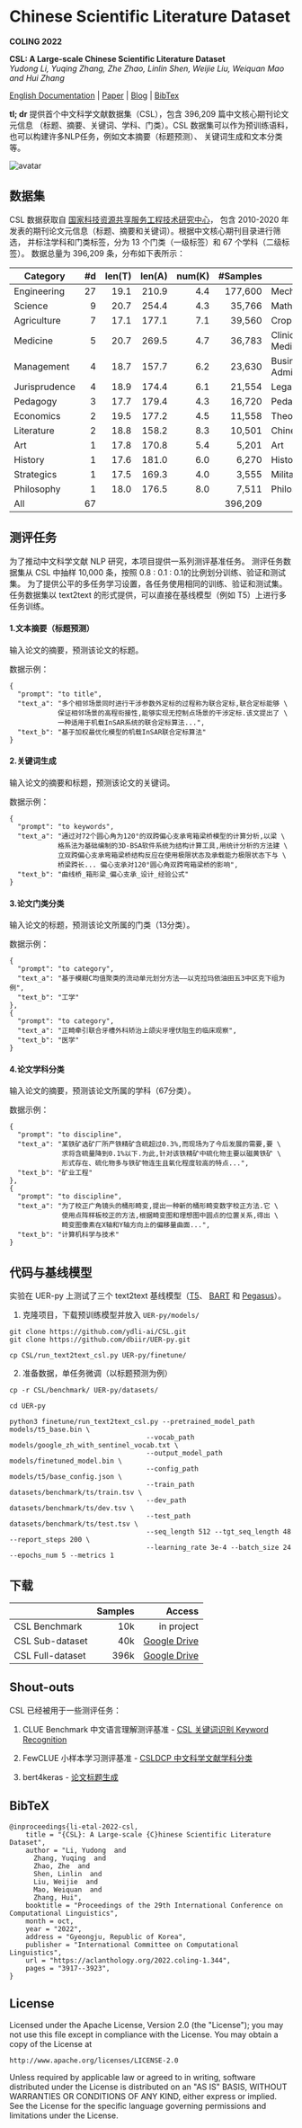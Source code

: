 # Chinese Scientific Literature Dataset

**COLING 2022**

**CSL: A Large-scale Chinese Scientific Literature Dataset**  
*Yudong Li, Yuqing Zhang, Zhe Zhao, Linlin Shen, Weijie Liu, Weiquan Mao and Hui Zhang*

[English Documentation](./readme_en.md) | [Paper](https://arxiv.org/abs/2209.05034) | [Blog](https://mp.weixin.qq.com/s/uokFAO_5Exez5pogqQ0sow) | [BibTex](#bibtex)  

**tl; dr** 提供首个中文科学文献数据集（CSL），包含 396,209 篇中文核心期刊论文元信息
（标题、摘要、关键词、学科、门类）。CSL 数据集可以作为预训练语料，也可以构建许多NLP任务，例如文本摘要（标题预测）、
关键词生成和文本分类等。


![avatar](./assets/csl_land.jpg)

## 数据集

CSL 数据获取自 [国家科技资源共享服务工程技术研究中心](https://nstr.escience.net.cn/)，
包含 2010-2020 年发表的期刊论文元信息（标题、摘要和关键词）。根据中文核心期刊目录进行筛选，
并标注学科和门类标签，分为 13 个门类（一级标签）和 67 个学科（二级标签）。
数据总量为 396,209 条，分布如下表所示：

|  Category       |          \#d | len(T) | len(A) | num(K) | \#Samples | Discipline Examples                                   |
|-----------------|-------------:|-------:|-------:|-------:|----------:|---------------------------------------|
|  Engineering    |           27 |   19.1 |  210.9 |    4.4 |   177,600 |  Mechanics,Architecture,Electrical Science   |
|  Science        |            9 |   20.7 |  254.4 |    4.3 |    35,766 |  Mathematics,Physics,Astronomy,Geography    |
|  Agriculture    |            7 |   17.1 |  177.1 |    7.1 |    39,560 |  Crop Science,Horticulture,Forestry          |
|  Medicine       |            5 |   20.7 |  269.5 |    4.7 |    36,783 |  Clinical Medicine,Dental Medicine,Pharmacy  |
|  Management     |            4 |   18.7 |  157.7 |    6.2 |    23,630 |  Business Management,Public Administration    |
|  Jurisprudence  |            4 |   18.9 |  174.4 |    6.1 |    21,554 |  Legal Science,Political Science,Sociology   |
|  Pedagogy       |            3 |   17.7 |  179.4 |    4.3 |    16,720 |  Pedagogy,Psychology,Physical Education      |
|  Economics      |            2 |   19.5 |  177.2 |    4.5 |    11,558 |  Theoretical Economics,Applied Economics      |
|  Literature     |            2 |   18.8 |  158.2 |    8.3 |    10,501 |  Chinese Literature,Journalism                |
|  Art            |            1 |   17.8 |  170.8 |    5.4 |     5,201 |  Art                                           |
|  History        |            1 |   17.6 |  181.0 |    6.0 |     6,270 |  History                                       |
|  Strategics     |            1 |   17.5 |  169.3 |    4.0 |     3,555 |  Military Science                              |
|  Philosophy     |            1 |   18.0 |  176.5 |    8.0 |     7,511 |  Philosophy                                    |
|  All            |           67 |        |        |        |   396,209 |                                                |

## 测评任务

为了推动中文科学文献 NLP 研究，本项目提供一系列测评基准任务。
测评任务数据集从 CSL 中抽样 10,000 条，按照 0.8 : 0.1 : 0.1的比例划分训练、验证和测试集。
为了提供公平的多任务学习设置，各任务使用相同的训练、验证和测试集。
任务数据集以 text2text 的形式提供，可以直接在基线模型（例如 T5）上进行多任务训练。


#### 1.文本摘要（标题预测）

输入论文的摘要，预测该论文的标题。

数据示例：
```
{ 
  "prompt": "to title",
  "text_a": "多个相邻场景同时进行干涉参数外定标的过程称为联合定标,联合定标能够 \
            保证相邻场景的高程衔接性,能够实现无控制点场景的干涉定标.该文提出了 \
            一种适用于机载InSAR系统的联合定标算法...",
  "text_b": "基于加权最优化模型的机载InSAR联合定标算法"
}
```

#### 2.关键词生成

输入论文的摘要和标题，预测该论文的关键词。

数据示例：
```
{ 
  "prompt": "to keywords",
  "text_a": "通过对72个圆心角为120°的双跨偏心支承弯箱梁桥模型的计算分析,以梁 \
            格系法为基础编制的3D-BSA软件系统为结构计算工具,用统计分析的方法建 \
            立双跨偏心支承弯箱梁桥结构反应在使用极限状态及承载能力极限状态下与 \
            桥梁跨长... 偏心支承对120°圆心角双跨弯箱梁桥的影响",
  "text_b": "曲线桥_箱形梁_偏心支承_设计_经验公式"
}
```

#### 3.论文门类分类

输入论文的标题，预测该论文所属的门类（13分类）。

数据示例：
```
{ 
  "prompt": "to category",
  "text_a": "基于模糊C均值聚类的流动单元划分方法——以克拉玛依油田五3中区克下组为例",
  "text_b": "工学"
},
{ 
  "prompt": "to category",
  "text_a": "正畸牵引联合牙槽外科矫治上颌尖牙埋伏阻生的临床观察",
  "text_b": "医学"
}
```

#### 4.论文学科分类

输入论文的摘要，预测该论文所属的学科（67分类）。

数据示例：
```
{ 
  "prompt": "to discipline",
  "text_a": "某铁矿选矿厂所产铁精矿含硫超过0.3%,而现场为了今后发展的需要,要 \
             求将含硫量降到0.1%以下.为此,针对该铁精矿中硫化物主要以磁黄铁矿 \
             形式存在、硫化物多与铁矿物连生且氧化程度较高的特点...",
  "text_b": "矿业工程"
},
{ 
  "prompt": "to discipline",
  "text_a": "为了校正广角镜头的桶形畸变,提出一种新的桶形畸变数字校正方法.它 \
             使用点阵样板校正的方法,根据畸变图和理想图中圆点的位置关系,得出 \
             畸变图像素在X轴和Y轴方向上的偏移量曲面...",
  "text_b": "计算机科学与技术"
}
```

## 代码与基线模型

实验在 UER-py 上测试了三个 text2text 基线模型（[T5](https://github.com/dbiir/UER-py/wiki/%E9%A2%84%E8%AE%AD%E7%BB%83%E6%A8%A1%E5%9E%8B%E4%BB%93%E5%BA%93#%E4%B8%AD%E6%96%87t5%E9%A2%84%E8%AE%AD%E7%BB%83%E6%A8%A1%E5%9E%8B)、
[BART](https://github.com/dbiir/UER-py/wiki/%E9%A2%84%E8%AE%AD%E7%BB%83%E6%A8%A1%E5%9E%8B%E4%BB%93%E5%BA%93#%E4%B8%AD%E6%96%87bart%E9%A2%84%E8%AE%AD%E7%BB%83%E6%A8%A1%E5%9E%8B) 
和 [Pegasus](https://github.com/dbiir/UER-py/wiki/%E9%A2%84%E8%AE%AD%E7%BB%83%E6%A8%A1%E5%9E%8B%E4%BB%93%E5%BA%93#%E4%B8%AD%E6%96%87pegasus%E9%A2%84%E8%AE%AD%E7%BB%83%E6%A8%A1%E5%9E%8B)）。

1. 克隆项目，下载预训练模型并放入 `UER-py/models/`

```
git clone https://github.com/ydli-ai/CSL.git
git clone https://github.com/dbiir/UER-py.git

cp CSL/run_text2text_csl.py UER-py/finetune/
```

2. 准备数据，单任务微调（以标题预测为例）
```
cp -r CSL/benchmark/ UER-py/datasets/

cd UER-py

python3 finetune/run_text2text_csl.py --pretrained_model_path models/t5_base.bin \
                                  --vocab_path models/google_zh_with_sentinel_vocab.txt \
                                  --output_model_path models/finetuned_model.bin \
                                  --config_path models/t5/base_config.json \
                                  --train_path datasets/benchmark/ts/train.tsv \
                                  --dev_path datasets/benchmark/ts/dev.tsv \
                                  --test_path datasets/benchmark/ts/test.tsv \
                                  --seq_length 512 --tgt_seq_length 48 --report_steps 200 \
                                  --learning_rate 3e-4 --batch_size 24 --epochs_num 5 --metrics 1
```


## 下载


|                  | Samples |                                                                            Access |
|------------------|--------:|----------------------------------------------------------------------------------:|
| CSL Benchmark    |     10k |                                                                        in project |
| CSL Sub-dataset  |     40k | [Google Drive](https://drive.google.com/file/d/1ve7ufyvf7ZtFygucgRrw-cKC2pqPlWZT) |
| CSL Full-dataset |    396k | [Google Drive](https://drive.google.com/file/d/1xEDgtqHU4qm0Sp-dKjc5KerAmWydmh3-/view?usp=sharing) |


## Shout-outs

CSL 已经被用于一些测评任务：

1. CLUE Benchmark 中文语言理解测评基准 - [CSL 关键词识别 Keyword Recognition](https://github.com/CLUEbenchmark/CLUE#csl-%E5%85%B3%E9%94%AE%E8%AF%8D%E8%AF%86%E5%88%AB--keyword-recognition-accuracy)

2. FewCLUE 小样本学习测评基准 - [CSLDCP 中文科学文献学科分类](https://github.com/CLUEbenchmark/FewCLUE#2-csldcp--%E4%B8%AD%E6%96%87%E7%A7%91%E5%AD%A6%E6%96%87%E7%8C%AE%E5%AD%A6%E7%A7%91%E5%88%86%E7%B1%BB%E6%95%B0%E6%8D%AE%E9%9B%86)

3. bert4keras - [论文标题生成](https://github.com/bojone/bert4keras/tree/master/examples#%E7%AE%80%E4%BB%8B)

## BibTeX

```
@inproceedings{li-etal-2022-csl,
    title = "{CSL}: A Large-scale {C}hinese Scientific Literature Dataset",
    author = "Li, Yudong  and
      Zhang, Yuqing  and
      Zhao, Zhe  and
      Shen, Linlin  and
      Liu, Weijie  and
      Mao, Weiquan  and
      Zhang, Hui",
    booktitle = "Proceedings of the 29th International Conference on Computational Linguistics",
    month = oct,
    year = "2022",
    address = "Gyeongju, Republic of Korea",
    publisher = "International Committee on Computational Linguistics",
    url = "https://aclanthology.org/2022.coling-1.344",
    pages = "3917--3923",
}
```

## License


Licensed under the Apache License, Version 2.0 (the "License");
you may not use this file except in compliance with the License.
You may obtain a copy of the License at

    http://www.apache.org/licenses/LICENSE-2.0

Unless required by applicable law or agreed to in writing, software
distributed under the License is distributed on an "AS IS" BASIS,
WITHOUT WARRANTIES OR CONDITIONS OF ANY KIND, either express or implied.
See the License for the specific language governing permissions and
limitations under the License.

